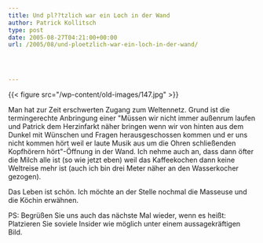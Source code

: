 ```yaml
---
title: Und pl??tzlich war ein Loch in der Wand
author: Patrick Kollitsch
type: post
date: 2005-08-27T04:21:00+00:00
url: /2005/08/und-ploetzlich-war-ein-loch-in-der-wand/




---
```

{{< figure src="/wp-content/old-images/147.jpg" >}}

Man hat zur Zeit erschwerten Zugang zum Weltennetz. Grund ist die termingerechte Anbringung einer "M&uuml;ssen wir nicht immer au&szlig;enrum laufen und Patrick dem Herzinfarkt n&auml;her bringen wenn wir von hinten aus dem Dunkel mit W&uuml;nschen und Fragen herausgeschossen kommen und er uns nicht kommen h&ouml;rt weil er laute Musik aus um die Ohren schlie&szlig;enden Kopfh&ouml;rern h&ouml;rt"-&Ouml;ffnung in der Wand. Ich nehme auch an, dass dann &ouml;fter die Milch alle ist (so wie jetzt eben) weil das Kaffeekochen dann keine Weltreise mehr ist (auch ich bin drei Meter n&auml;her an den Wasserkocher gezogen).

Das Leben ist sch&ouml;n. Ich m&ouml;chte an der Stelle nochmal die Masseuse und die K&ouml;chin erw&auml;hnen.

PS: Begr&uuml;&szlig;en Sie uns auch das n&auml;chste Mal wieder, wenn es hei&szlig;t: Platzieren Sie soviele Insider wie m&ouml;glich unter einem aussagekr&auml;ftigen Bild.